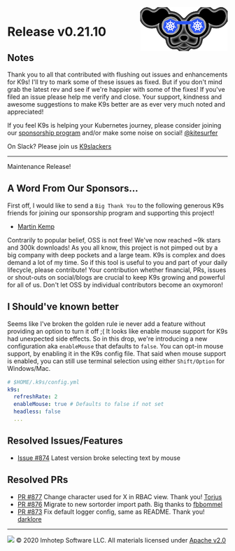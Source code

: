 <img src="https://raw.githubusercontent.com/derailed/k9s/master/assets/k9s_small.png" align="right" width="200" height="auto"/>

# Release v0.21.10

## Notes

Thank you to all that contributed with flushing out issues and enhancements for K9s! I'll try to mark some of these issues as fixed. But if you don't mind grab the latest rev and see if we're happier with some of the fixes! If you've filed an issue please help me verify and close. Your support, kindness and awesome suggestions to make K9s better are as ever very much noted and appreciated!

If you feel K9s is helping your Kubernetes journey, please consider joining our [sponsorship program](https://github.com/sponsors/derailed) and/or make some noise on social! [@kitesurfer](https://twitter.com/kitesurfer)

On Slack? Please join us [K9slackers](https://join.slack.com/t/k9sers/shared_invite/enQtOTA5MDEyNzI5MTU0LWQ1ZGI3MzliYzZhZWEyNzYxYzA3NjE0YTk1YmFmNzViZjIyNzhkZGI0MmJjYzhlNjdlMGJhYzE2ZGU1NjkyNTM)

---

Maintenance Release!

## A Word From Our Sponsors...

First off, I would like to send a `Big Thank You` to the following generous K9s friends for joining our sponsorship program and supporting this project!

* [Martin Kemp](https://github.com/MartiUK)

Contrarily to popular belief, OSS is not free! We've now reached ~9k stars and 300k downloads! As you all know, this project is not pimped out by a big company with deep pockets and a large team. K9s is complex and does demand a lot of my time. So if this tool is useful to you and part of your daily lifecycle, please contribute! Your contribution whether financial, PRs, issues or shout-outs on social/blogs are crucial to keep K9s growing and powerful for all of us. Don't let OSS by individual contributors become an oxymoron!

## I Should've known better

Seems like I've broken the golden rule ie never add a feature without providing an option to turn it off ;( It looks like enable mouse support for K9s had unexpected side effects. So in this drop, we're introducing a new configuration aka `enableMouse` that defaults to `false`. You can opt-in mouse support, by enabling it in the K9s config file. That said when mouse support is enabled, you can still use terminal selection using either `Shift/Option` for Windows/Mac.

```yaml
# $HOME/.k9s/config.yml
k9s:
  refreshRate: 2
  enableMouse: true # Defaults to false if not set
  headless: false
  ...
```

## Resolved Issues/Features

* [Issue #874](https://github.com/derailed/k9s/issues/874) Latest version broke selecting text by mouse

## Resolved PRs

* [PR #877](https://github.com/derailed/k9s/pull/877) Change character used for X in RBAC view. Thank you! [Torjus](https://github.com/torjue)
* [PR #876](https://github.com/derailed/k9s/pull/876) Migrate to new sortorder import path. Big thanks to [fbbommel](https://github.com/fvbommel)
* [PR #873](https://github.com/derailed/k9s/pull/873) Fix default logger config, same as README. Thank you! [darklore](https://github.com/darklore)

---

<img src="https://raw.githubusercontent.com/derailed/k9s/master/assets/imhotep_logo.png" width="32" height="auto"/> © 2020 Imhotep Software LLC. All materials licensed under [Apache v2.0](http://www.apache.org/licenses/LICENSE-2.0)
